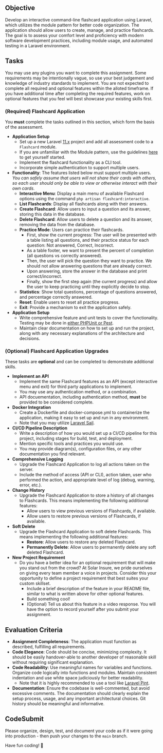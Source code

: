 ## Objective

Develop an interactive command-line flashcard application using Laravel, which utilizes the module pattern for better code organization. The application should allow users to create, manage, and practice flashcards. The goal is to assess your comfort level and proficiency with modern software development practices, including module usage, and automated testing in a Laravel environment.

## Tasks

You may use any plugins you want to complete this assignment. Some requirements may be intentionally vague, so use your best judgement and knowledge of industry standards to implement. You are not expected to complete all required and optional features within the alloted timeframe. If you have additional time after completing the required features, work on optional features that you feel will best showcase your existing skills first.

### (Required) Flashcard Application

You **must** complete the tasks outlined in this section, which form the basis of the assessment.

* **Application Setup**
   * Set up a new Laravel [11.x](https://laravel.com/docs/11.x/installation) project and add all assessment code to a `Flashcard` module.
   * If you are unfamiliar with the Module pattern, use the guidelines [here](https://techsemicolon.github.io/blog/2019/01/06/laravel-module-pattern/) to get yourself started.
   * Implement the flashcard functionality as a CLI tool.
   * Incorporate simple authentication to support multiple users.
* **Functionality**: The features listed below must support multiple users. *You can safely assume that users will not share their cards with others, so each user should only be able to view or otherwise interact with their own cards.*
   * **Interactive Menu**: Display a main menu of available Flashcard options using the command `php artisan flashcard:interactive`.
   * **List Flashcards**: Display all flashcards along with their answers.
   * **Create Flashcard**: Allow users to input a question and its answer, storing this data in the database.
   * **Delete Flashcard**: Allow users to delete a question and its answer, removing the data from the database.
   * **Practice Mode**: Users can practice their flashcards.
      * First, show the current progress: The user will be presented with a table listing all questions, and their practice status for each question: Not answered, Correct, Incorrect.
      * As a table footer, we want to present the percent of completion (all questions vs correctly answered).
      * Then, the user will pick the question they want to practice. We should not allow answering questions that are already correct.
      * Upon answering, store the answer in the database and print correct/incorrect.
      * Finally, show the first step again (the current progress) and allow the user to keep practicing until they explicitly decide to stop.
   * **Statistics**: Show total questions, percentage of questions answered, and percentage correctly answered.
   * **Reset**: Enable users to reset all practice progress.
   * **Exit**: Provide a mechanism to exit the application safely.
* **Application Setup**
   * Write comprehensive feature and unit tests to cover the functionality. Testing may be done in [either PHPUnit or Pest](https://laravel.com/docs/11.x/testing).
   * Maintain clear documentation on how to set up and run the project, along with any necessary explanations of the architecture and decisions.

### (Optional) Flashcard Application Upgrades

These tasks are **optional** and can be completed to demonstrate additional skills.

* **Implement an API**
   * Implement the same Flashcard features as an API (except interactive menu and exit) for third party applications to implement.
   * You may use any authentication method, or a combination.
   * API docuementation, including authentication method, **must** be provided to be considered complete.
* **Docker Integration**
   * Create a Dockerfile and docker-compose.yml to containerize the application, making it easy to set up and run in any environment.
   * Note that you may utilize [Laravel Sail](https://laravel.com/docs/11.x/sail).
* **CI/CD Pipeline Description**
   * Write a description of how you would set up a CI/CD pipeline for this project, including stages for build, test, and deployment.
   * Mention specific tools and practices you would use.
   * You may provide diagram(s), configuration files, or any other documentation you find relevant.
* **Comprehensive Logging**
   * Upgrade the Flashcard Application to log all actions taken on the server.
   * Include the method of access (API or CLI), action taken, user who performed the action, and appropriate level of log (debug, warning, error, etc.).
* **Change History**
   * Upgrade the Flashcard Application to store a history of all changes to Flashcards. This means implementing the following additional features:
      * Allow users to view previous versions of Flashcards, if available.
      * Allow users to restore previous versions of Flashcards, if available.
* **Soft Delete**
   * Upgrade the Flashcard Application to soft delete Flashcards. This means implementing the following additional features:
      * **Restore**: Allow users to restore any deleted Flashcard.
      * **Permanently Delete**: Allow users to permanently delete any soft deleted Flashcard.
* **New Project Requirement**
   * Do you have a better idea for an optional requirement that will make you stand out from the crowd? At Solar Insure, we pride ourselves on giving every team member a voice in projects. Consider this your opportunity to define a project requirement that best suites your custom skillset.
      * Include a brief description of the feature in your README file, similar to what is written above for other optional features.
      * Build something cool!
      * (Optional) Tell us about this feature in a video response. You will have the option to record yourself after you submit your assignment.

## Evaluation Criteria

* **Assignment Completeness**: The application must function as described, fulfilling all requirements.
* **Code Elegance**: Code should be concise, minimizing complexity. It should be easily handover-able to another developer of reasonable skill without requiring significant explanation.
* **Code Readability**: Use meaningful names for variables and functions. Organize code logically into functions and modules. Maintain consistent indentation and use white space judiciously for better readability.
   * Note that it is highly recommended to use a tool like [Laravel Pint](https://laravel.com/docs/12.x/pint).
* **Documentation**: Ensure the codebase is well-commented, but avoid excessive comments. The documentation should clearly explain the setup process, usage, and any important architectural choices. Git history should be meaningful and informative.

## CodeSubmit

Please organize, design, test, and document your code as if it were going into production - then push your changes to the `main` branch.

Have fun coding! 🚀
